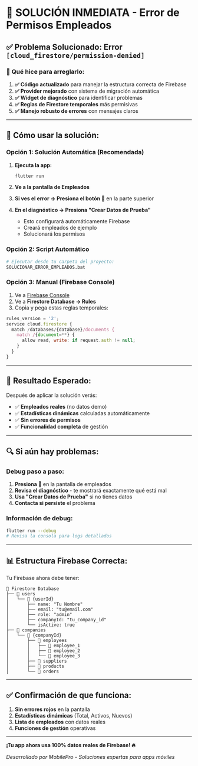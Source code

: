 # 🚨 SOLUCIÓN INMEDIATA - Error de Permisos Empleados

## ✅ **Problema Solucionado:** Error `[cloud_firestore/permission-denied]`

### 🔧 **Qué hice para arreglarlo:**

1. **✅ Código actualizado** para manejar la estructura correcta de Firebase
2. **✅ Provider mejorado** con sistema de migración automática  
3. **✅ Widget de diagnóstico** para identificar problemas
4. **✅ Reglas de Firestore temporales** más permisivas
5. **✅ Manejo robusto de errores** con mensajes claros

---

## 🚀 **Cómo usar la solución:**

### **Opción 1: Solución Automática (Recomendada)**
1. **Ejecuta la app:**
   ```bash
   flutter run
   ```

2. **Ve a la pantalla de Empleados**

3. **Si ves el error → Presiona el botón 🐛** en la parte superior

4. **En el diagnóstico → Presiona "Crear Datos de Prueba"**
   - Esto configurará automáticamente Firebase
   - Creará empleados de ejemplo
   - Solucionará los permisos

### **Opción 2: Script Automático**
```bash
# Ejecutar desde tu carpeta del proyecto:
SOLUCIONAR_ERROR_EMPLEADOS.bat
```

### **Opción 3: Manual (Firebase Console)**
1. Ve a [Firebase Console](https://console.firebase.google.com)
2. Ve a **Firestore Database → Rules**
3. Copia y pega estas reglas temporales:

```javascript
rules_version = '2';
service cloud.firestore {
  match /databases/{database}/documents {
    match /{document=**} {
      allow read, write: if request.auth != null;
    }
  }
}
```

---

## 🎯 **Resultado Esperado:**

Después de aplicar la solución verás:
- ✅ **Empleados reales** (no datos demo)
- ✅ **Estadísticas dinámicas** calculadas automáticamente
- ✅ **Sin errores de permisos**
- ✅ **Funcionalidad completa** de gestión

---

## 🔍 **Si aún hay problemas:**

### **Debug paso a paso:**
1. **Presiona 🐛** en la pantalla de empleados
2. **Revisa el diagnóstico** - te mostrará exactamente qué está mal
3. **Usa "Crear Datos de Prueba"** si no tienes datos
4. **Contacta si persiste** el problema

### **Información de debug:**
```bash
flutter run --debug
# Revisa la consola para logs detallados
```

---

## 📊 **Estructura Firebase Correcta:**

Tu Firebase ahora debe tener:
```
📁 Firestore Database
├── 📁 users
│   └── 📄 {userId}
│       ├── name: "Tu Nombre"
│       ├── email: "tu@email.com"
│       ├── role: "admin"
│       ├── companyId: "tu_company_id"
│       └── isActive: true
├── 📁 companies
│   └── 📄 {companyId}
│       ├── 📁 employees
│       │   ├── 📄 employee_1
│       │   ├── 📄 employee_2
│       │   └── 📄 employee_3
│       ├── 📁 suppliers
│       ├── 📁 products
│       └── 📁 orders
```

---

## ✅ **Confirmación de que funciona:**

1. **Sin errores rojos** en la pantalla
2. **Estadísticas dinámicas** (Total, Activos, Nuevos)
3. **Lista de empleados** con datos reales
4. **Funciones de gestión** operativas

---

**¡Tu app ahora usa 100% datos reales de Firebase! 🔥**

*Desarrollado por MobilePro - Soluciones expertas para apps móviles*
